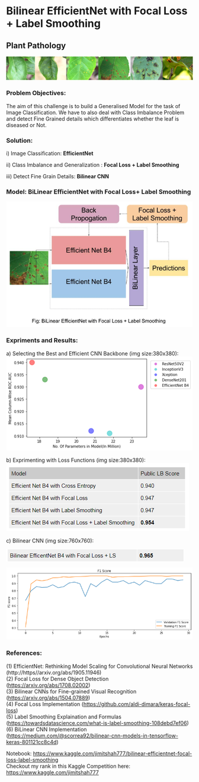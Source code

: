 # Bilinear EfficientNet with Focal Loss + Label Smoothing  

## Plant Pathology  
![python](/images/Capture.PNG)  

### Problem Objectives:
The aim of this challenge is to build a Generalised Model for the task of Image Classification. We have to also deal with Class Imbalance Problem and detect Fine Grained details which differentiates whether the leaf is diseased or Not.

### Solution:  
i) Image Classification: **EfficientNet**  

ii) Class Imbalance and Generalization : **Focal Loss + Label Smoothing**  

iii) Detect Fine Grain Details: **Bilinear CNN**  


### Model: BiLinear EfficientNet with Focal Loss+ Label Smoothing
![python](/images/BiLinearModel.PNG)  

### Expriments and Results:
a) Selecting the Best and Efficient CNN Backbone (img size:380x380):  
![python](/images/models1.png)  
  
b) Exprimenting with Loss Functions (img size:380x380):  
![python](/images/lossCompare.PNG)  
  
c) Bilinear CNN (img size:760x760):  
  
![python](/images/LS_1.PNG)  
  
![python](/images/loss.png)  
  
  
### References:
(1) EfficientNet: Rethinking Model Scaling for Convolutional Neural Networks 
    (http://https//arxiv.org/abs/1905.11946)  
(2) Focal Loss for Dense Object Detection
    (https://arxiv.org/abs/1708.02002)  
(3) Bilinear CNNs for Fine-grained Visual Recognition
    (https://arxiv.org/abs/1504.07889)  
(4) Focal Loss Implementation
    (https://github.com/aldi-dimara/keras-focal-loss)  
(5) Label Smoothing Explaination and Formulas
    (https://towardsdatascience.com/what-is-label-smoothing-108debd7ef06)  
(6) BiLinear CNN Implementation
    (https://medium.com/@scorrea92/bilinear-cnn-models-in-tensorflow-keras-801121cc8c4d)  

Notebook: https://www.kaggle.com/jimitshah777/bilinear-efficientnet-focal-loss-label-smoothing  
Checkout my rank in this Kaggle Competition here: https://www.kaggle.com/jimitshah777



